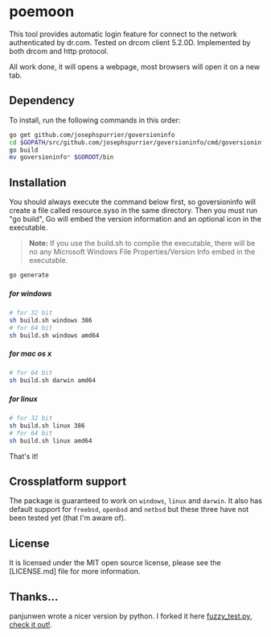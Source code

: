 # poemoon

This tool provides automatic login feature for connect to the network authenticated by dr.com. Tested on drcom client 5.2.0D. Implemented by both drcom and http protocol.

All work done, it will opens a webpage, most browsers will open it on a new tab.

## Dependency

To install, run the following commands in this order:

```sh
go get github.com/josephspurrier/goversioninfo
cd $GOPATH/src/github.com/josephspurrier/goversioninfo/cmd/goversioninfo
go build
mv goversioninfo* $GOROOT/bin
```

## Installation

You should always execute the command below first, so goversioninfo will create a file called resource.syso in the same directory. Then you must run "go build", Go will embed the version information and an optional icon in the executable.

> **Note:**
> If you use the build.sh to complie the executable, there will be no any Microsoft Windows File Properties/Version Info embed in the executable.

```sh
go generate
```

##### for windows
```sh
# for 32 bit
sh build.sh windows 386
# for 64 bit
sh build.sh windows amd64
```

##### for mac os x
```sh
# for 64 bit
sh build.sh darwin amd64
```

##### for linux
```sh
# for 32 bit
sh build.sh linux 386
# for 64 bit
sh build.sh linux amd64
```

That's it!

## Crossplatform support

The package is guaranteed to work on `windows`, `linux` and `darwin`. It also has default support for `freebsd`, `openbsd` and `netbsd` but these three have not been tested yet (that I'm aware of).

## License

It is licensed under the MIT open source license, please see the [LICENSE.md] file for more information.

## Thanks...

panjunwen wrote a nicer version by python. I forked it here [fuzzy_test.py](./fuzzy_test.py), [check it out!](https://github.com/panjunwen/Dr.COM-login).

